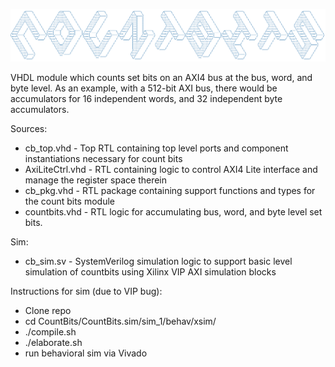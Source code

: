 <!--lint disable no-literal-urls-->
<p align="center">
  <a href="https://github.com/plasmaphase/CountBits/">
    <img
      src="https://github.com/plasmaphase/CountBits/blob/main/CountBits.png"
    />
  </a>
</p>
VHDL module which counts set bits on an AXI4 bus at the bus, word, and byte level.  As an example, with a 512-bit AXI bus, there would be accumulators for 16 independent words, and 32 independent byte accumulators.

Sources:
 - cb_top.vhd - Top RTL containing top level ports and component instantiations necessary for count bits
 - AxiLiteCtrl.vhd - RTL containing logic to control AXI4 Lite interface and manage the register space therein
 - cb_pkg.vhd - RTL package containing support functions and types for the count bits module
 - countbits.vhd - RTL logic for accumulating bus, word, and byte level set bits.


Sim:
 - cb_sim.sv - SystemVerilog simulation logic to support basic level simulation of countbits using Xilinx VIP AXI simulation blocks

 Instructions for sim (due to VIP bug):
  - Clone repo
  - cd CountBits/CountBits.sim/sim_1/behav/xsim/
  - ./compile.sh
  - ./elaborate.sh
  - run behavioral sim via Vivado



 

